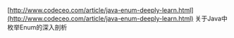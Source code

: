 [http://www.codeceo.com/article/java-enum-deeply-learn.html](http://www.codeceo.com/article/java-enum-deeply-learn.html)   关于Java中枚举Enum的深入剖析

